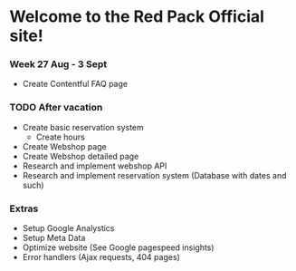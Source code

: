 # Welcome to the Red Pack Official site!

### Week 27 Aug - 3 Sept

* Create Contentful FAQ page

### TODO After vacation

* Create basic reservation system
	- Create hours
* Create Webshop page
* Create Webshop detailed page
* Research and implement webshop API
* Research and implement reservation system (Database with dates and such)

### Extras

* Setup Google Analystics
* Setup Meta Data
* Optimize website (See Google pagespeed insights)
* Error handlers (Ajax requests, 404 pages)